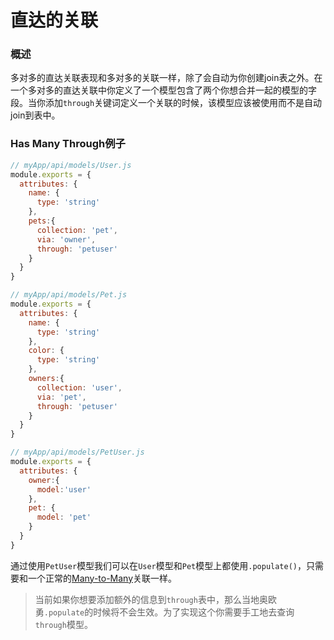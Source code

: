 # 直达的关联
### 概述
多对多的直达关联表现和多对多的关联一样，除了会自动为你创建join表之外。在一个多对多的直达关联中你定义了一个模型包含了两个你想合并一起的模型的字段。当你添加`through`关键词定义一个关联的时候，该模型应该被使用而不是自动join到表中。

### Has Many Through例子

```javascript
// myApp/api/models/User.js
module.exports = {
  attributes: {
    name: {
      type: 'string'
    },
    pets:{
      collection: 'pet',
      via: 'owner',
      through: 'petuser'
    }
  }
}
```

```javascript
// myApp/api/models/Pet.js
module.exports = {
  attributes: {
    name: {
      type: 'string'
    },
    color: {
      type: 'string'
    },
    owners:{
      collection: 'user',
      via: 'pet',
      through: 'petuser'
    }
  }
}
```

```javascript
// myApp/api/models/PetUser.js
module.exports = {
  attributes: {
    owner:{
      model:'user'
    },
    pet: {
      model: 'pet'
    }
  }
}
```

通过使用`PetUser`模型我们可以在`User`模型和`Pet`模型上都使用`.populate()`，只需要和一个正常的[Many-to-Many](http://sailsjs.org/documentation/concepts/models-and-orm/associations/many-to-many)关联一样。

> 当前如果你想要添加额外的信息到`through`表中，那么当地奥欧勇`.populate`的时候将不会生效。为了实现这个你需要手工地去查询`through`模型。



<docmeta name="displayName" value="Through Associations">

